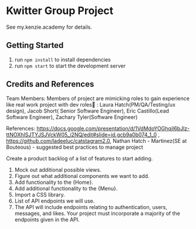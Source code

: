 # Kwitter Group Project

See my.kenzie.academy for details.

## Getting Started

1. run `npm install` to install dependencies
2. run `npm start` to start the development server

## Credits and References

Team Members: 
  Members of project are mimicking roles to gain experience like real work project with dev roles🥇 : Laura Hatch(PM/QA/Testing/ux design), Jacob Short( Senior Software Engineer), Eric Castillo(Lead Software Engineer), Zachary Tyler(Software Engineer)

References: 
 https://docs.google.com/presentation/d/1VdMdoYOGhqjI6bJlz-ttNOXhISJTYJSJVckW05_i2NQ/edit#slide=id.gcb9a0b074_1_0 , https://github.com/ladeeluc/catstagram2.0, Nathan Hatch - Martinez(SE at Bouteous) - suggested best practices to manage project


Create a product backlog of a list of features to start adding.


1. Mock out additional possible views.
2. Figure out what additional components we want to add.
3. Add functionality to the {Home}.
4. Add additional functionality to the {Menu}.
5. Import a CSS library.
6. List of API endpoints we will use.
7. The API will include endpoints relating to authentication, users, messages, and likes.
   Your project must incorporate a majority of the endpoints given in the API.

